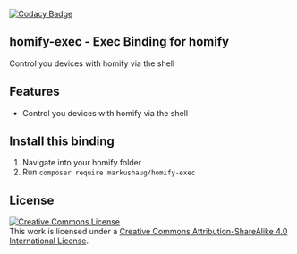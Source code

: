 [![Codacy Badge](https://api.codacy.com/project/badge/Grade/ec5a2b46994542d39707846e5da3d7e6)](https://www.codacy.com/app/markushaug/homify-exec?utm_source=github.com&amp;utm_medium=referral&amp;utm_content=markushaug/homify-exec&amp;utm_campaign=Badge_Grade)
## homify-exec - Exec Binding for homify
Control you devices with homify via the shell

## Features

- Control you devices with homify via the shell

## Install this binding

1. Navigate into your homify folder
3. Run ```composer require markushaug/homify-exec``` 

## License

<a rel="license" href="http://creativecommons.org/licenses/by-sa/4.0/"><img alt="Creative Commons License" style="border-width:0" src="https://i.creativecommons.org/l/by-sa/4.0/88x31.png" /></a><br />This work is licensed under a <a rel="license" href="http://creativecommons.org/licenses/by-sa/4.0/">Creative Commons Attribution-ShareAlike 4.0 International License</a>.





